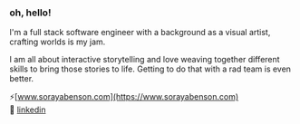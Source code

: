 ### oh, hello!

I'm a full stack software engineer with a background as a visual artist, crafting worlds is my jam.

I am all about interactive storytelling and love weaving together different skills to bring those stories to life.  Getting to do that with a rad team is even better.

⚡[www.sorayabenson.com](https://www.sorayabenson.com)
<br/>
🔮 [linkedin](https://www.linkedin.com/in/soraya-benson)
